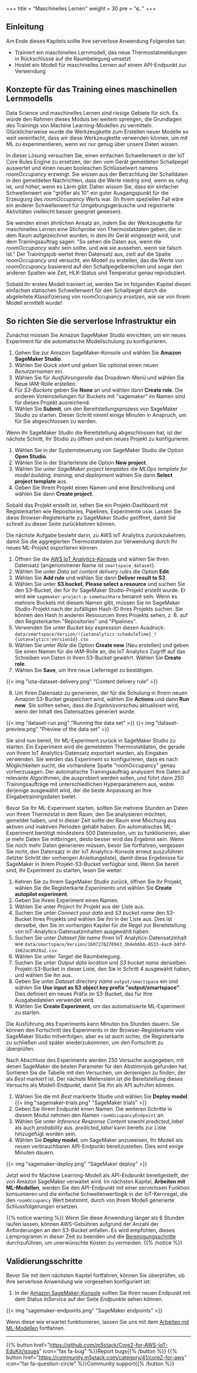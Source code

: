 +++
title = "Maschinelles Lernen"
weight = 30
pre = "<b>c. </b>"
+++

## Einleitung
Am Ende dieses Kapitels sollte Ihre serverlose Anwendung Folgendes tun:

- Trainiert ein maschinelles Lernmodell, das neue Thermostatmeldungen in Rückschlüsse auf die Raumbelegung umsetzt
- Hostet ein Modell für maschinelles Lernen auf einem API-Endpunkt zur Verwendung

## **Konzepte für das Training eines maschinellen Lernmodells**

Data Science und maschinelles Lernen sind riesige Gebiete für sich. Es würde den Rahmen dieses Moduls bei weitem sprengen, die Grundlagen des Trainings von Machine Learning-Modellen zu vermitteln. Glücklicherweise wurde die Werkzeugkette zum Erstellen neuer Modelle so weit vereinfacht, dass wir diese Werkzeugkette verwenden können, um mit ML zu experimentieren, wenn wir nur genug über unsere Daten wissen.

In dieser Lösung versuchen Sie, einen einfachen Schwellenwert in der IoT Core Rules Engine zu ersetzen, der den vom Gerät gemeldeten Schallpegel auswertet und einen neuen booleschen Schlüsselwert namens *roomOccupancy* erzwingt. Sie wissen aus der Betrachtung der Schalldaten in den gemeldeten Nachrichten, dass die Werte niedrig sind, wenn es ruhig ist, und höher, wenn es Lärm gibt. Daher wissen Sie, dass ein einfacher Schwellenwert wie &quot;größer als 10&quot; ein guter Ausgangspunkt für die Erzeugung des *roomOccupancy* Werts war. (In Ihrem speziellen Fall wäre ein anderer Schwellenwert für Umgebungsgeräusche und registrierte Aktivitäten vielleicht besser geeignet gewesen).

Sie wenden einen ähnlichen Ansatz an, indem Sie der Werkzeugkette für maschinelles Lernen eine Stichprobe von Thermostatdaten geben, die in dem Raum aufgezeichnet wurden, in dem Ihr Gerät eingesetzt wird, und dem Trainingsauftrag sagen: &quot;So sehen die Daten aus, wenn die *roomOccupancy* wahr sein sollte, und wie sie aussehen, wenn sie falsch ist.&quot; Der Trainingsjob wertet Ihren Datensatz aus, zielt auf die Spalte *roomOccupancy* und versucht, ein Modell zu erstellen, das die Werte von *roomOccupancy* basierend auf den Schallpegelbereichen und sogar den anderen Spalten wie Zeit, HLK-Status und Temperatur genau reproduziert.

Sobald Ihr erstes Modell trainiert ist, werden Sie im folgenden Kapitel diesen einfachen statischen Schwellenwert für den Schallpegel durch die abgeleitete Klassifizierung von _roomOccupancy ersetzen_, wie sie von Ihrem Modell ermittelt wurde!

## So richten Sie die serverlose Infrastruktur ein
Zunächst müssen Sie Amazon SageMaker Studio einrichten, um ein neues Experiment für die automatische Modellschulung zu konfigurieren.

1. Gehen Sie zur Amazon SageMaker-Konsole und wählen Sie **Amazon SageMaker Studio**.
2. Wählen Sie *Quick start* und geben Sie optional einen neuen _Benutzernamen_ ein.
3. Wählen Sie für _Ausführungsrolle_ das Dropdown-Menü und wählen Sie Neue IAM-Rolle erstellen.
4. Für _S3-Buckets_ geben Sie **None** an und wählen dann **Create role**. Die anderen Voreinstellungen für Buckets mit &quot;sagemaker&quot; im Namen sind für dieses Projekt ausreichend.
5. Wählen Sie **Submit**, um den Bereitstellungsprozess von SageMaker Studio zu starten. Dieser Schritt nimmt einige Minuten in Anspruch, um für Sie abgeschlossen zu werden.

Wenn Ihr SageMaker Studio die Bereitstellung abgeschlossen hat, ist der nächste Schritt, Ihr Studio zu öffnen und ein neues Projekt zu konfigurieren.

1. Wählen Sie in der Systemsteuerung von SageMaker Studio die Option **Open Studio**.
2. Wählen Sie in der Starterleiste die Option **New project**.
3. Wählen Sie unter *SageMaker project templates* die *MLOps template for model building, training, and deployment* wählen Sie dann **Select project template** aus.
4. Geben Sie Ihrem Projekt einen Namen und eine Beschreibung und wählen Sie dann **Create project**.

Sobald das Projekt erstellt ist, sehen Sie ein Projekt-Dashboard mit Registerkarten wie Repositories, Pipelines, Experimente usw. Lassen Sie diese Browser-Registerkarte zu SageMaker Studio geöffnet, damit Sie schnell zu dieser Seite zurückkehren können.

Die nächste Aufgabe besteht darin, zu AWS IoT Analytics zurückzukehren, damit Sie die aggregierten Thermostatdaten zur Verwendung durch Ihr neues ML-Projekt exportieren können.

1. Öffnen Sie die [AWS IoT Analytics-Konsole](https://us-west-2.console.aws.amazon.com/iotanalytics/home?region=us-west-2#/datasets) und wählen Sie Ihren Datensatz (angenommener Name ist `smartspace_dataset`).
2. Wählen Sie unter *Data set content delivery rules* die Option **Edit**.
3. Wählen Sie **Add rule** und wählen Sie dann **Deliver result to S3**.
4. Wählen Sie unter **S3 bucket**, **Please select a resource** und suchen Sie den S3-Bucket, der für Ihr SageMaker Studio-Projekt erstellt wurde. Er wird wie `sagemaker-project-p-somehashhere` benannt sein. Wenn es mehrere Buckets mit diesem Namen gibt, müssen Sie im SageMaker Studio-Projekt nach der zufälligen Hash-ID Ihres Projekts suchen. Sie können den Hash in anderen Ressourcen Ihres Projekts sehen, z. B. auf den Registerkarten &quot;Repositories&quot; und &quot;Pipelines&quot;.
5. Verwenden Sie unter *Bucket key expression* diesen Ausdruck: `data/smartspace/Version/!{iotanalytics:scheduleTime}_!{iotanalytics:versionId}.csv`
6. Wählen Sie unter *Role* die Option **Create new** (Neu erstellen) und geben Sie einen Namen für die IAM-Rolle an, die IoT Analytics Zugriff auf das Schreiben von Daten in Ihren S3-Bucket gewährt. Wählen Sie **Create role**.
7. Wählen Sie **Save**, um Ihre neue Lieferregel zu bestätigen.

{{< img "iota-dataset-delivery.png" "Content delivery rule" >}}

8. Um Ihren Datensatz zu generieren, der für die Schulung in Ihrem neuen Amazon S3-Bucket gespeichert wird, wählen Sie **Actions** und dann **Run now**. Sie sollten sehen, dass die _Ergebnisvorschau_ aktualisiert wird, wenn der Inhalt des Datensatzes generiert wurde.

{{< img "dataset-run.png" "Running the data set" >}}
{{< img "dataset-preview.png" "Preview of the data set" >}}

Sie sind nun bereit, Ihr ML-Experiment zurück in SageMaker Studio zu starten. Ein Experiment wird die gemeldeten Thermostatdaten, die gerade von Ihrem IoT Analytics-Datensatz exportiert wurden, als Eingaben verwenden. Sie werden das Experiment so konfigurieren, dass es nach Möglichkeiten sucht, die vorhandene Spalte &quot;roomOccupancy&quot; genau vorherzusagen. Der automatische Trainingsauftrag analysiert Ihre Daten auf relevante Algorithmen, die ausprobiert werden sollen, und führt dann 250 Trainingsaufträge mit unterschiedlichen Hyperparametern aus, wobei derjenige ausgewählt wird, der die beste Anpassung an Ihre Eingabetrainingsdaten bietet.

Bevor Sie Ihr ML-Experiment starten, sollten Sie mehrere Stunden an Daten von Ihrem Thermostat in dem Raum, den Sie analysieren möchten, gemeldet haben, und in dieser Zeit sollte der Raum eine Mischung aus aktiven und inaktiven Perioden gehabt haben. Ein automatisches ML-Experiment benötigt mindestens 500 Datenzeilen, um zu funktionieren, aber je mehr Daten Sie mitbringen, desto besser wird das Ergebnis sein. Wenn Sie noch mehr Daten generieren müssen, bevor Sie fortfahren, vergessen Sie nicht, den Datensatz in der IoT Analytics-Konsole erneut auszuführen (letzter Schritt der vorherigen Anleitungsliste), damit diese Ergebnisse für SageMaker in Ihrem Projekt-S3-Bucket verfügbar sind. Wenn Sie bereit sind, Ihr Experiment zu starten, lesen Sie weiter.

1. Kehren Sie zu Ihrem SageMaker Studio zurück, öffnen Sie Ihr Projekt, wählen Sie die Registerkarte *Experiments* und wählen Sie **Create autopilot experiment**.
2. Geben Sie Ihrem Experiment einen Namen.
3. Wählen Sie unter *Project* Ihr Projekt aus der Liste aus.
4. Suchen Sie unter *Connect your data* and *S3 bucket name* den S3-Bucket Ihres Projekts und wählen Sie ihn in der Liste aus. Dies ist derselbe, den Sie im vorherigen Kapitel für die Regel zur Bereitstellung von IoT-Analytics-Datensatzinhalten ausgewählt haben.
5. Suchen Sie unter *Dataset file name* Ihren IoT Analytics-Datensatzinhalt wie `data/smartspace/Version/1607276270943_3b4eb6bb-8533-4ac0-b8fd-1b62ac0020a2.csv`.
6. Wählen Sie unter *Target* die Raumbelegung.
7. Suchen Sie unter *Output data location* und *S3 bucket name* denselben Projekt-S3-Bucket in dieser Liste, den Sie in Schritt 4 ausgewählt haben, und wählen Sie ihn aus.
8. Geben Sie unter *Dataset directory name* `output/smartspace` ein und wählen Sie **Use input as S3 object key prefix "output/smartspace"**. Dies definiert ein neues Präfix im S3-Bucket, das für Ihre Ausgabedateien verwendet wird.
9. Wählen Sie **Create Experiment**, um das automatisierte ML-Experiment zu starten.

Die Ausführung des Experiments kann Minuten bis Stunden dauern. Sie können den Fortschritt des Experiments in der Browser-Registerkarte von SageMaker Studio mitverfolgen, aber es ist auch sicher, die Registerkarte zu schließen und später wiederzukommen, um den Fortschritt zu überprüfen.

Nach Abschluss des Experiments werden 250 Versuche ausgegeben, mit denen SageMaker die besten Parameter für den Abstimmjob gefunden hat. Sortieren Sie die Tabelle mit den Versuchen, um denjenigen zu finden, der als *Best* markiert ist. Der nächste Meilenstein ist die Bereitstellung dieses Versuchs als Modell-Endpunkt, damit Sie ihn als API aufrufen können.

1. Wählen Sie die mit _Best_ markierte Studie und wählen Sie **Deploy model**.
   {{< img "sagemaker-trials.png" "SageMaker trials" >}}
2. Geben Sie Ihrem Endpunkt einen Namen. Die weiteren Schritte in diesem Modul nehmen den Namen `roomOccupancyEndpoint` an.
3. Wählen Sie unter *Inference Response Content* sowohl *predicted_label* als auch *probability* aus. *predicted_label* kann bereits zur Liste hinzugefügt worden sein.
4. Wählen Sie **Deploy model**, um SageMaker anzuweisen, Ihr Modell als neuen verbrauchbaren API-Endpunkt bereitzustellen. Dies wird einige Minuten dauern.

{{< img "sagemaker-deploy.png" "SageMaker deploy" >}}

Jetzt wird Ihr Machine Learning-Modell als API-Endpunkt bereitgestellt, der von Amazon SageMaker verwaltet wird. Im nächsten Kapitel, **Arbeiten mit ML-Modellen**, werden Sie den API-Endpunkt mit einer serverlosen Funktion konsumieren und die einfache Schwellenwertlogik in der IoT-Kernregel, die den `roomOccupancy` Wert bestimmt, durch von Ihrem Modell generierte Schlussfolgerungen ersetzen.

{{% notice warning %}}
Wenn Sie diese Anwendung länger als 6 Stunden laufen lassen, können AWS-Gebühren aufgrund der Anzahl der Anforderungen an den S3-Bucket anfallen. Es wird empfohlen, dieses Lernprogramm in dieser Zeit zu beenden und die [Bereinigungsschritte](/de/smart-spaces/conclusion.html#clean-up) durchzuführen, um unerwünschte Kosten zu vermeiden.
{{% /notice %}}

## Validierungsschritte

Bevor Sie mit dem nächsten Kapitel fortfahren, können Sie überprüfen, ob Ihre serverlose Anwendung wie vorgesehen konfiguriert ist:

1. In der [Amazon SageMaker-Konsole](https://us-west-2.console.aws.amazon.com/sagemaker/home?region=us-west-2#/endpoints) sollten Sie Ihren neuen Endpunkt mit dem Status _InService_ auf der Seite _Endpunkte_ sehen können.

{{< img "sagemaker-endpoints.png" "SageMaker endpoints" >}}

Wenn diese wie erwartet funktionieren, lassen Sie uns mit dem [Arbeiten mit ML-Modellen](/de/smart-spaces/working-with-ml-models.html) fortfahren.

---
{{% button href="https://github.com/m5stack/Core2-for-AWS-IoT-EduKit/issues" icon="fas fa-bug" %}}Report bugs{{% /button %}} {{% button href="https://community.m5stack.com/category/41/core2-for-aws" icon="far fa-question-circle" %}}Community support{{% /button %}}
